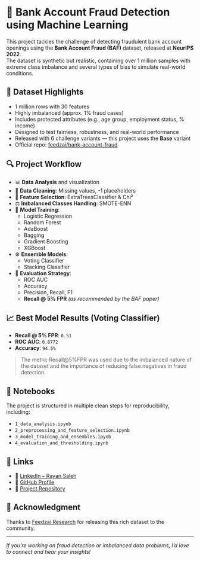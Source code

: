 # 🚨 Bank Account Fraud Detection using Machine Learning

This project tackles the challenge of detecting fraudulent bank account openings using the **Bank Account Fraud (BAF)** dataset, released at **NeurIPS 2022**.  
The dataset is synthetic but realistic, containing over 1 million samples with extreme class imbalance and several types of bias to simulate real-world conditions.

## 📌 Dataset Highlights
- 1 million rows with 30 features
- Highly imbalanced (approx. 1% fraud cases)
- Includes protected attributes (e.g., age group, employment status, % income)
- Designed to test fairness, robustness, and real-world performance
- Released with 6 challenge variants — this project uses the **Base** variant  
- Official repo: [feedzai/bank-account-fraud](https://github.com/feedzai/bank-account-fraud)

## 🔍 Project Workflow
- 📊 **Data Analysis** and visualization
- 🧹 **Data Cleaning**: Missing values, -1 placeholders
- 🔎 **Feature Selection**: ExtraTreesClassifier & Chi²
- ⚖️ **Imbalanced Classes Handling**: SMOTE-ENN
- 🧠 **Model Training**:
  - Logistic Regression
  - Random Forest
  - AdaBoost
  - Bagging
  - Gradient Boosting
  - XGBoost
- ⚙️ **Ensemble Models**:
  - Voting Classifier
  - Stacking Classifier
- 🔎 **Evaluation Strategy**:
  - ROC AUC
  - Accuracy
  - Precision, Recall, F1
  - **Recall @ 5% FPR** *(as recommended by the BAF paper)*

## 📈 Best Model Results (Voting Classifier)
- **Recall @ 5% FPR**: `0.51`
- **ROC AUC**: `0.8772`
- **Accuracy**: `94.5%`

> The metric Recall@5%FPR was used due to the imbalanced nature of the dataset and the importance of reducing false negatives in fraud detection.

## 📌 Notebooks
The project is structured in multiple clean steps for reproducibility, including:
- `1_data_analysis.ipynb`
- `2_preprocessing_and_feature_selection.ipynb`
- `3_model_training_and_ensembles.ipynb`
- `4_evaluation_and_thresholding.ipynb`

## 🔗 Links
- 💼 [LinkedIn – Rayan Saleh](https://www.linkedin.com/in/rayan-saleh-b12a3132a/)
- 🧠 [GitHub Profile](https://github.com/RayanAlDwlah)
- 📂 [Project Repository](https://github.com/RayanAlDwlah/bank-account-fraud-detection)

## 🙌 Acknowledgment
Thanks to [Feedzai Research](https://research.feedzai.com/) for releasing this rich dataset to the community.

---

*If you’re working on fraud detection or imbalanced data problems, I’d love to connect and hear your insights!*